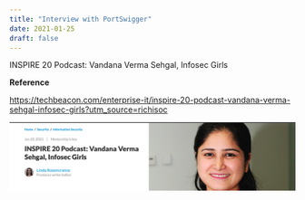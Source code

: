 ```yaml
---
title: "Interview with PortSwigger"
date: 2021-01-25
draft: false
---
```


INSPIRE 20 Podcast: Vandana Verma Sehgal, Infosec Girls

**Reference**

https://techbeacon.com/enterprise-it/inspire-20-podcast-vandana-verma-sehgal-infosec-girls?utm_source=richisoc

![Tech Beacon](/images/techbeacon.png)